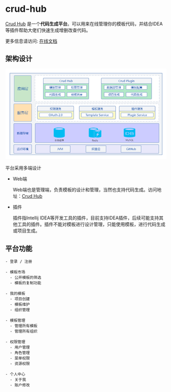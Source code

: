 # crud-hub

[Crud Hub](https://crud-hub.top/) 是一个**代码生成平台**。可以用来在线管理你的模板代码，并结合IDEA等插件帮助大佬们快速生成增删改查代码。

更多信息请访问: [在线文档](https://crud-hub.top/docs/)

## 架构设计

![架构设计图](./docs/guide/jgsj.png)

平台采用多端设计

- Web端

  Web端也是管理端，负责模板的设计和管理，当然也支持代码生成。访问地址：[Crud Hub](https://crud-hub.top/)  
- 插件

  插件指Intellij IDEA等开发工具的插件，目前支持IDEA插件，后续可能支持其他工具的插件。插件不能对模板进行设计管理，只能使用模板，进行代码生成或项目生成。


## 平台功能

```
- 登录 / 注册

- 模板市场
  - 公开模板的筛选
  - 模板的复制功能

- 我的模板
  - 项目创建
  - 模板维护
  - 组织管理

- 模板管理
  - 管理所有模板
  - 管理所有组织

- 权限管理
  - 用户管理
  - 角色管理
  - 菜单权限
  - 资源权限

- 个人中心
  - 关于我
  - 账户修改
```
